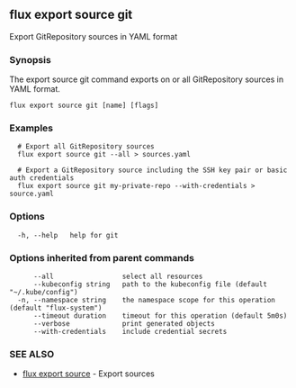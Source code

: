 ## flux export source git

Export GitRepository sources in YAML format

### Synopsis

The export source git command exports on or all GitRepository sources in YAML format.

```
flux export source git [name] [flags]
```

### Examples

```
  # Export all GitRepository sources
  flux export source git --all > sources.yaml

  # Export a GitRepository source including the SSH key pair or basic auth credentials
  flux export source git my-private-repo --with-credentials > source.yaml

```

### Options

```
  -h, --help   help for git
```

### Options inherited from parent commands

```
      --all                 select all resources
      --kubeconfig string   path to the kubeconfig file (default "~/.kube/config")
  -n, --namespace string    the namespace scope for this operation (default "flux-system")
      --timeout duration    timeout for this operation (default 5m0s)
      --verbose             print generated objects
      --with-credentials    include credential secrets
```

### SEE ALSO

* [flux export source](flux_export_source.md)	 - Export sources

